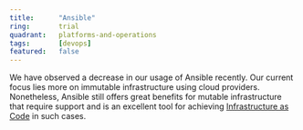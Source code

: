 ```yaml
---
title:      "Ansible"
ring:       trial
quadrant:   platforms-and-operations
tags:       [devops]
featured:   false
---
```


We have observed a decrease in our usage of Ansible recently. Our current focus lies more on immutable infrastructure using cloud providers. Nonetheless, Ansible still offers great benefits for mutable infrastructure that require support and is an excellent tool for achieving [Infrastructure as Code](/platforms-and-operations/infrastructure-as-code/) in such cases.
